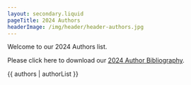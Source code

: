 ```yaml
---
layout: secondary.liquid
pageTitle: 2024 Authors
headerImage: /img/header/header-authors.jpg
---
```

Welcome to our 2024 Authors list. 

P﻿lease click here to download our [2024 Author Bibliography](/img/uploads/2024-ylf-bibliography-final-6.27.2024.pdf). 


{{ authors | authorList }}